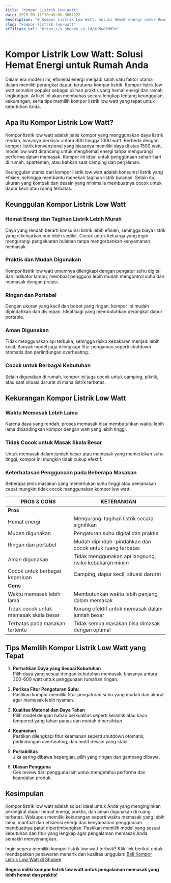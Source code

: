 ```yaml
---
title: "Kompor Listrik Low Watt"
date: 2025-05-11T10:49:08.366422Z
description: "# Kompor Listrik Low Watt: Solusi Hemat Energi untuk Rumah Anda..."
slug: "kompor-listrik-low-watt"
affiliate_url: "https://s.shopee.co.id/AKNwd9Md9v"
---
```

# Kompor Listrik Low Watt: Solusi Hemat Energi untuk Rumah Anda

Dalam era modern ini, efisiensi energi menjadi salah satu faktor utama dalam memilih perangkat dapur, terutama kompor listrik. Kompor listrik low watt semakin populer sebagai pilihan praktis yang hemat energi dan ramah lingkungan. Artikel ini akan membahas secara lengkap tentang keunggulan, kekurangan, serta tips memilih kompor listrik low watt yang tepat untuk kebutuhan Anda.

## Apa Itu Kompor Listrik Low Watt?

Kompor listrik low watt adalah jenis kompor yang menggunakan daya listrik rendah, biasanya berkisar antara 300 hingga 1000 watt. Berbeda dengan kompor listrik konvensional yang biasanya memiliki daya di atas 1500 watt, model low watt dirancang untuk menghemat energi tanpa mengurangi performa dalam memasak. Kompor ini ideal untuk penggunaan sehari-hari di rumah, apartemen, atau bahkan saat camping dan perjalanan.

Keunggulan utama dari kompor listrik low watt adalah konsumsi listrik yang efisien, sehingga membantu menekan tagihan listrik bulanan. Selain itu, ukuran yang kompak dan desain yang minimalis membuatnya cocok untuk dapur kecil atau ruang terbatas.

## Keunggulan Kompor Listrik Low Watt

### Hemat Energi dan Tagihan Listrik Lebih Murah  
Daya yang rendah berarti konsumsi listrik lebih efisien, sehingga biaya listrik yang dikeluarkan pun lebih sedikit. Cocok untuk keluarga yang ingin mengurangi pengeluaran bulanan tanpa mengorbankan kenyamanan memasak.

### Praktis dan Mudah Digunakan  
Kompor listrik low watt umumnya dilengkapi dengan pengatur suhu digital dan indikator lampu, membuat pengguna lebih mudah mengontrol suhu dan memasak dengan presisi.

### Ringan dan Portabel  
Dengan ukuran yang kecil dan bobot yang ringan, kompor ini mudah dipindahkan dan disimpan. Ideal bagi yang membutuhkan perangkat dapur portable.

### Aman Digunakan  
Tidak menggunakan api terbuka, sehingga risiko kebakaran menjadi lebih kecil. Banyak model juga dilengkapi fitur pengaman seperti shutdown otomatis dan perlindungan overheating.

### Cocok untuk Berbagai Kebutuhan  
Selain digunakan di rumah, kompor ini juga cocok untuk camping, piknik, atau saat situasi darurat di mana listrik terbatas.

## Kekurangan Kompor Listrik Low Watt

### Waktu Memasak Lebih Lama  
Karena daya yang rendah, proses memasak bisa membutuhkan waktu lebih lama dibandingkan kompor dengan watt yang lebih tinggi.

### Tidak Cocok untuk Masak Skala Besar  
Untuk memasak dalam jumlah besar atau memasak yang memerlukan suhu tinggi, kompor ini mungkin tidak cukup efektif.

### Keterbatasan Penggunaan pada Beberapa Masakan  
Beberapa jenis masakan yang memerlukan suhu tinggi atau pemanasan cepat mungkin tidak cocok menggunakan kompor low watt.

| **PROS & CONS**                        | **KETERANGAN**                                              |
|--------------------------------------|------------------------------------------------------------|
| **Pros**                            |                                                            |
| Hemat energi                        | Mengurangi tagihan listrik secara signifikan             |
| Mudah digunakan                     | Pengaturan suhu digital dan praktis                        |
| Ringan dan portabel                | Mudah dipindah-pindahkan dan cocok untuk ruang terbatas |
| Aman digunakan                      | Tidak menggunakan api langsung, risiko kebakaran minim   |
| Cocok untuk berbagai keperluan     | Camping, dapur kecil, situasi darurat                     |
| **Cons**                            |                                                            |
| Waktu memasak lebih lama            | Membutuhkan waktu lebih panjang dalam memasak           |
| Tidak cocok untuk memasak skala besar| Kurang efektif untuk memasak dalam jumlah besar        |
| Terbatas pada masakan tertentu       | Tidak semua masakan bisa dimasak dengan optimal         |

## Tips Memilih Kompor Listrik Low Watt yang Tepat

1. **Perhatikan Daya yang Sesuai Kebutuhan**  
Pilih daya yang sesuai dengan kebutuhan memasak, biasanya antara 300-600 watt untuk penggunaan rumahan ringan.

2. **Periksa Fitur Pengaturan Suhu**  
Pastikan kompor memiliki fitur pengaturan suhu yang mudah dan akurat agar memasak lebih nyaman.

3. **Kualitas Material dan Daya Tahan**  
Pilih model dengan bahan berkualitas seperti keramik atau kaca tempered yang tahan panas dan mudah dibersihkan.

4. **Keamanan**  
Pastikan dilengkapi fitur keamanan seperti shutdown otomatis, perlindungan overheating, dan motif desain yang stabil.

5. **Portabilitas**  
Jika sering dibawa bepergian, pilih yang ringan dan gampang dibawa.

6. **Ulasan Pengguna**  
Cek review dari pengguna lain untuk mengetahui performa dan keandalan produk.

## Kesimpulan

Kompor listrik low watt adalah solusi ideal untuk Anda yang menginginkan perangkat dapur hemat energi, praktis, dan aman digunakan di ruang terbatas. Walaupun memiliki kekurangan seperti waktu memasak yang lebih lama, manfaat dari efisiensi energi dan kenyamanan penggunaan membuatnya patut dipertimbangkan. Pastikan memilih model yang sesuai kebutuhan dan fitur yang lengkap agar pengalaman memasak Anda semakin menyenangkan.

Ingin segera memiliki kompor listrik low watt terbaik? Klik link berikut untuk mendapatkan penawaran menarik dan kualitas unggulan: [Beli Kompor Listrik Low Watt di Shopee](https://s.shopee.co.id/AKNwd9Md9v)

**Segera miliki kompor listrik low watt untuk pengalaman memasak yang lebih hemat dan praktis!**